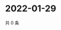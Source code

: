 # 2022-01-29

共 0 条

<!-- BEGIN WEIBO -->
<!-- 最后更新时间 Sat Jan 29 2022 04:14:20 GMT+0800 (China Standard Time) -->

<!-- END WEIBO -->
